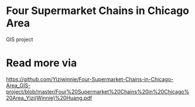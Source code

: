 # Four Supermarket Chains in Chicago Area 
 GIS project

# Read more via
<https://github.com/Yiziwinnie/Four-Supermarket-Chains-in-Chicago-Area_GIS-project/blob/master/Four%20Supermarket%20Chains%20in%20Chicago%20Area_Yizi(Winnie)%20Huang.pdf>
